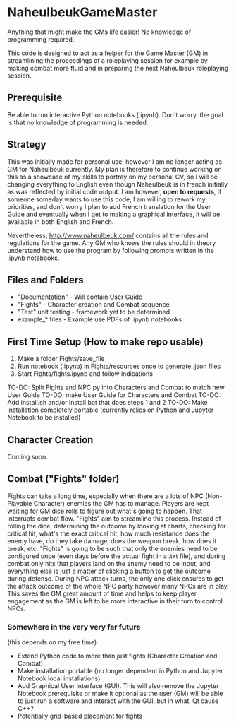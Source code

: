 # NaheulbeukGameMaster

Anything that might make the GMs life easier! No knowledge of programming required.

This code is designed to act as a helper for the Game Master (GM) in streamlining the proceedings of a roleplaying session for example by making combat more fluid and in preparing the next Naheulbeuk roleplaying session.

## Prerequisite

Be able to run interactive Python notebooks (.ipynb). Don't worry, the goal is that no knowledge of programming is needed.

## Strategy

This was initially made for personal use, however I am no longer acting as GM for Naheulbeuk currently. My plan is therefore to continue working on this as a showcase of my skills to portray on my personal CV, so I will be changing everything to English even though Naheulbeuk is in french initially as was reflected by initial code output. I am however, **open to requests**, if someone someday wants to use this code, I am willing to rework my priorities, and don't worry I plan to add French translation for the User Guide and eventually when I get to making a graphical interface, it will be available in both English and French.

Nevertheless, <http://www.naheulbeuk.com/> contains all the rules and regulations for the game. Any GM who knows the rules should in theory understand how to use the program by following prompts written in the .ipynb notebooks.

## Files and Folders

- "Documentation" - Will contain User Guide
- "Fights" - Character creation and Combat sequence
- "Test" unit testing - framework yet to be determined
- example_* files - Example use PDFs of .ipynb notebooks

## First Time Setup (How to make repo usable)

1. Make a folder Fights/save\_file
2. Run notebook (.ipynb) in Fights/resources once to generate .json files
3. Start Fights/fights.ipynb and follow indications

TO-DO: Split Fights and NPC.py into Characters and Combat to match new User Guide
TO-DO: make User Guide for Characters and Combat
TO-DO: Add install.sh and/or install.bat that does steps 1 and 2
TO-DO: Make installation completely portable (currently relies on Python and Jupyter Notebook to be installed)

## Character Creation

Coming soon.

## Combat ("Fights" folder)

Fights can take a long time, especially when there are a lots of NPC (Non-Playable Character) enemies the GM has to manage. Players are kept waiting for GM dice rolls to figure out what's going to happen. That interrupts combat flow. "Fights" aim to streamline this process. Instead of rolling the dice, determining the outcome by looking at charts, checking for critical hit, what's the exact critical hit, how much resistance does the enemy have, do they take damage, does the weapon break, how does it break, etc. "Fights" is going to be such that only the enemies need to be configured once (even days before the actual fight in a .txt file), and during combat only hits that players land on the enemy need to be input; and everything else is just a matter of clicking a button to get the outcome during defense. During NPC attack turns, the only one click ensures to get the attack outcome of the whole NPC party however many NPCs are in play. This saves the GM great amount of time and helps to keep player engagement as the GM is left to be more interactive in their turn to control NPCs.  

### Somewhere in the very very far future

(this depends on my free time)

- Extend Python code to more than just fights (Character Creation and Combat)
- Make installation portable (no longer dependent in Python and Jupyter Notebook local installations)
- Add Graphical User Interface (GUI). This will also remove the Jupyter Notebook prerequisite or make it optional as the user (GM) will be able to just run a software and interact with the GUI. but in what, Qt cause C++?
- Potentially grid-based placement for fights
